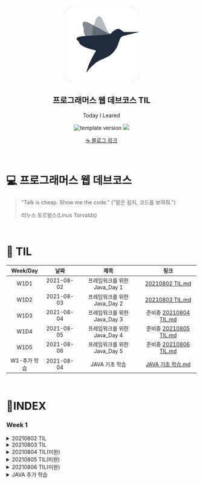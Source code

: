 <br/>
<p align="middle" >
  <img width="200px;" src="./src/images/prgms-logo.png"/>
</p>
<h2 align="middle">프로그래머스 웹 데브코스 TIL</h2>
<p align="middle">Today I Leared</p>
<p align="middle">
  <img src="https://img.shields.io/badge/version-1.0.0-blue?style=flat-square" alt="template version"/>
  <img src="https://img.shields.io/badge/language-md-md.svg?style=flat-square"/>
</p>

<p align="middle">
  <a href="https://cse0518.github.io">☕ 블로그 링크</a>  
</p>

<br/>

# 💻 프로그래머스 웹 데브코스

> "Talk is cheap. Show me the code."
> ("말은 쉽지, 코드를 보여줘.")
>
> 리누스 토르발스(Linus Torvalds)

<br/>

# 🚀 TIL

|Week/Day|날짜|제목|링크|
|:-:|:-:|:-:|:-:|
|W1D1|2021-08-02|프레임워크를 위한 Java_Day 1|[20210802 TIL.md](Week%201/20210802%20TIL.md)|
|W1D2|2021-08-03|프레임워크를 위한 Java_Day 2|[20210803 TIL.md](Week%201/../Week%201/20210803%20TIL.md)|
|W1D3|2021-08-04|프레임워크를 위한 Java_Day 3|준비중 [20210804 TIL.md](Week%201/../Week%201/20210804%20TIL.md)|
|W1D4|2021-08-05|프레임워크를 위한 Java_Day 4|준비중 [20210805 TIL.md](Week%201/../Week%201/20210805%20TIL.md)|
|W1D5|2021-08-06|프레임워크를 위한 Java_Day 5|준비중 [20210806 TIL.md](Week%201/../Week%201/20210806%20TIL.md)|
|W1-추가 학습|2021-08-04|JAVA 기초 학습|[JAVA 기초 학습.md](https://github.com/cse0518/TIL/blob/main/JAVA/JAVA%20%EA%B8%B0%EC%B4%88%20%ED%95%99%EC%8A%B5.md)|

<br/>

# 📌INDEX

### Week 1

<details>
  <summary>20210802 TIL</summary>
  <div markdown="1">

  - JAVA 개발환경
  - Build Tool
  - IDE 통합 개발 환경
  - Coding Convention
  - Reference
  - Constant Pool
  - Object

  </div>
</details>

<details>
  <summary>20210803 TIL</summary>
  <div markdown="1">

  - 객체 지향 프로그래밍(OOP)
  - 객체 지향의 특성
  - UML
  - 객체 지향 설계

  </div>
</details>

<details>
  <summary>20210804 TIL(미완)</summary>
  <div markdown="1">

  - 인터페이스 기능
  - 디폴트 메소드
  - 함수형 인터페이스
  - 람다 표현식

  </div>
</details>

<details>
  <summary>20210805 TIL(미완)</summary>
  <div markdown="1">

  - Collection
  - Iterator
  - Stream
  - Optional

  </div>
</details>

<details>
  <summary>20210806 TIL(미완)</summary>
  <div markdown="1">

  - Dependency
  - 프로젝트 설계
  - 프로젝트 구현 엔진 레이어
  - 프로젝트 구현 어플리케이션 레이어

  </div>
</details>

<details>
  <summary>JAVA 추가 학습</summary>
  <div markdown="1">

  - 클래스, 객체, 인스턴스
    - 객체와 인스턴스의 차이?
  - 클래스 멤버, 인스턴스 멤버
    - 의문점: 어떤 상황에 instance를 생성하는지?
  - 상속, 생성자
  - overriding, overloading
  - 접근제어자(Access Level Modifiers)
  - final, abstract
  - interface
    - 의문점: interface와 abstract class의 차이?

  </div>
</details>
